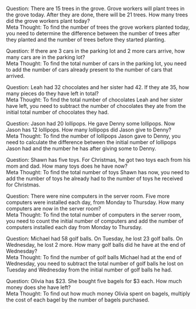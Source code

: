 Question: There are 15 trees in the grove. Grove workers will plant trees in the grove today. After they are done, there will be 21 trees. How many trees did the grove workers plant today?  
Meta Thought: To find the number of trees the grove workers planted today, you need to determine the difference between the number of trees after they planted and the number of trees before they started planting.

Question: If there are 3 cars in the parking lot and 2 more cars arrive, how many cars are in the parking lot?  
Meta Thought: To find the total number of cars in the parking lot, you need to add the number of cars already present to the number of cars that arrived.

Question: Leah had 32 chocolates and her sister had 42. If they ate 35, how many pieces do they have left in total?  
Meta Thought: To find the total number of chocolates Leah and her sister have left, you need to subtract the number of chocolates they ate from the initial total number of chocolates they had.

Question: Jason had 20 lollipops. He gave Denny some lollipops. Now Jason has 12 lollipops. How many lollipops did Jason give to Denny?  
Meta Thought: To find the number of lollipops Jason gave to Denny, you need to calculate the difference between the initial number of lollipops Jason had and the number he has after giving some to Denny.

Question: Shawn has five toys. For Christmas, he got two toys each from his mom and dad. How many toys does he have now?  
Meta Thought: To find the total number of toys Shawn has now, you need to add the number of toys he already had to the number of toys he received for Christmas.

Question: There were nine computers in the server room. Five more computers were installed each day, from Monday to Thursday. How many computers are now in the server room?  
Meta Thought: To find the total number of computers in the server room, you need to count the initial number of computers and add the number of computers installed each day from Monday to Thursday.

Question: Michael had 58 golf balls. On Tuesday, he lost 23 golf balls. On Wednesday, he lost 2 more. How many golf balls did he have at the end of Wednesday?  
Meta Thought: To find the number of golf balls Michael had at the end of Wednesday, you need to subtract the total number of golf balls he lost on Tuesday and Wednesday from the initial number of golf balls he had.

Question: Olivia has \$23. She bought five bagels for \$3 each. How much money does she have left?  
Meta Thought: To find out how much money Olivia spent on bagels, multiply the cost of each bagel by the number of bagels purchased.
